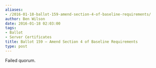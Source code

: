 ```yaml
---
aliases:
- /2016-01-18-ballot-159-amend-section-4-of-baseline-requirements/
author: Ben Wilson
date: 2016-01-18 02:03:00
tags:
- Ballot
- Server Certificates
title: Ballot 159 – Amend Section 4 of Baseline Requirements
type: post
---
```


Failed quorum.